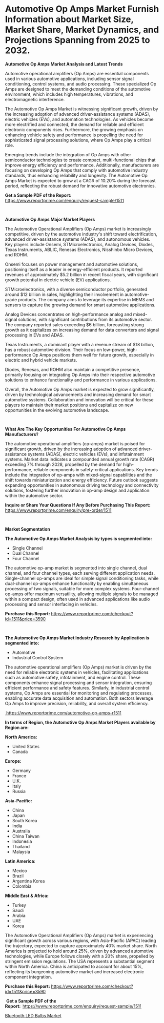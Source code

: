 <p><h1>Automotive Op Amps Market Furnish Information about Market Size, Market Share, Market Dynamics, and Projections Spanning from 2025 to 2032.</h1></p><p><strong>Automotive Op Amps Market Analysis and Latest Trends</strong></p>
<p><p>Automotive operational amplifiers (Op Amps) are essential components used in various automotive applications, including sensor signal conditioning, control systems, and audio processing. These specialized Op Amps are designed to meet the demanding conditions of the automotive environment, which includes high temperatures, vibrations, and electromagnetic interference. </p><p>The Automotive Op Amps Market is witnessing significant growth, driven by the increasing adoption of advanced driver-assistance systems (ADAS), electric vehicles (EVs), and automation technologies. As vehicles become more electrified and connected, the demand for reliable and efficient electronic components rises. Furthermore, the growing emphasis on enhancing vehicle safety and performance is propelling the need for sophisticated signal processing solutions, where Op Amps play a critical role. </p><p>Emerging trends include the integration of Op Amps with other semiconductor technologies to create compact, multi-functional chips that improve energy efficiency and performance. Additionally, manufacturers are focusing on developing Op Amps that comply with automotive industry standards, thus enhancing reliability and longevity. The Automotive Op Amps Market is expected to grow at a CAGR of 10.20% during the forecast period, reflecting the robust demand for innovative automotive electronics.</p></p>
<p><strong>Get a Sample PDF of the Report:&nbsp;</strong> <a href="https://www.reportprime.com/enquiry/request-sample/1511?utm_campaign=2667&utm_medium=2&utm_source=Github&utm_content=ia&utm_term=18032025&utm_id=automotive-op-amps">https://www.reportprime.com/enquiry/request-sample/1511</a></p>
<p>&nbsp;</p>
<p><strong>Automotive Op Amps Major Market Players</strong></p>
<p><p>The Automotive Operational Amplifiers (Op Amps) market is increasingly competitive, driven by the automotive industry's shift toward electrification, advanced driver-assistance systems (ADAS), and autonomous vehicles. Key players include Onsemi, STMicroelectronics, Analog Devices, Diodes, Texas Instruments, ABLIC, Renesas Electronics, Nisshinbo Micro Devices, and ROHM.</p><p>Onsemi focuses on power management and automotive solutions, positioning itself as a leader in energy-efficient products. It reported revenues of approximately $5.2 billion in recent fiscal years, with significant growth potential in electric vehicle (EV) applications.</p><p>STMicroelectronics, with a diverse semiconductor portfolio, generated around $12 billion in sales, highlighting their involvement in automotive-grade products. The company aims to leverage its expertise in MEMS and sensors to capture the growing demand for smart automotive applications.</p><p>Analog Devices concentrates on high-performance analog and mixed-signal solutions, with significant contributions from its automotive sector. The company reported sales exceeding $6 billion, forecasting strong growth as it capitalizes on increasing demand for data converters and signal processing in EVs and ADAS.</p><p>Texas Instruments, a dominant player with a revenue stream of $18 billion, has a robust automotive division. Their focus on low-power, high-performance Op Amps positions them well for future growth, especially in electric and hybrid vehicle markets.</p><p>Diodes, Renesas, and ROHM also maintain a competitive presence, primarily focusing on integrating Op Amps into their respective automotive solutions to enhance functionality and performance in various applications.</p><p>Overall, the Automotive Op Amps market is expected to grow significantly, driven by technological advancements and increasing demand for smart automotive systems. Collaboration and innovation will be critical for these players to maintain their market positions and capitalize on new opportunities in the evolving automotive landscape.</p></p>
<p>&nbsp;</p>
<p><strong>What Are The Key Opportunities For Automotive Op Amps Manufacturers?</strong></p>
<p><p>The automotive operational amplifiers (op-amps) market is poised for significant growth, driven by the increasing adoption of advanced driver-assistance systems (ADAS), electric vehicles (EVs), and infotainment systems. Market data indicates a compounded annual growth rate (CAGR) exceeding 7% through 2028, propelled by the demand for high-performance, reliable components in safety-critical applications. Key trends include the integration of op-amps with mixed-signal capabilities and the shift towards miniaturization and energy efficiency. Future outlook suggests expanding opportunities in autonomous driving technology and connectivity solutions, fostering further innovation in op-amp design and application within the automotive sector.</p></p>
<p><strong>Inquire or Share Your Questions If Any Before Purchasing This Report:</strong> <a href="https://www.reportprime.com/enquiry/pre-order/1511?utm_campaign=2667&utm_medium=2&utm_source=Github&utm_content=ia&utm_term=18032025&utm_id=automotive-op-amps">https://www.reportprime.com/enquiry/pre-order/1511</a></p>
<p>&nbsp;</p>
<p><strong>Market Segmentation</strong></p>
<p><strong>The Automotive Op Amps Market Analysis by types is segmented into:</strong></p>
<p><ul><li>Single Channel</li><li>Dual Channel</li><li>Four Channel</li></ul></p>
<p><p>The automotive op-amp market is segmented into single channel, dual channel, and four channel types, each serving different application needs. Single-channel op-amps are ideal for simple signal conditioning tasks, while dual-channel op-amps enhance functionality by enabling simultaneous processing of two signals, suitable for more complex systems. Four-channel op-amps offer maximum versatility, allowing multiple signals to be managed within a compact design, often used in advanced applications like audio processing and sensor interfacing in vehicles.</p></p>
<p><strong>Purchase this Report:&nbsp;</strong><a href="https://www.reportprime.com/checkout?id=1511&price=3590&utm_campaign=2667&utm_medium=2&utm_source=Github&utm_content=ia&utm_term=18032025&utm_id=automotive-op-amps">https://www.reportprime.com/checkout?id=1511&price=3590</a></p>
<p>&nbsp;</p>
<p><strong>The Automotive Op Amps Market Industry Research by Application is segmented into:</strong></p>
<p><ul><li>Automotive</li><li>Industrial Control System</li></ul></p>
<p><p>The automotive operational amplifiers (Op Amps) market is driven by the need for reliable electronic systems in vehicles, facilitating applications such as automotive safety, infotainment, and engine control. These components enhance signal processing and sensor integration, ensuring efficient performance and safety features. Similarly, in industrial control systems, Op Amps are essential for monitoring and regulating processes, enabling accurate data acquisition and automation. Both sectors leverage Op Amps to improve precision, reliability, and overall system efficiency.</p></p>
<p><a href="https://www.reportprime.com/automotive-op-amps-r1511?utm_campaign=2667&utm_medium=2&utm_source=Github&utm_content=ia&utm_term=18032025&utm_id=automotive-op-amps">&nbsp;https://www.reportprime.com/automotive-op-amps-r1511</a></p>
<p><strong>In terms of Region, the Automotive Op Amps Market Players available by Region are:</strong></p>
<p>
    <p> <strong> North America: </strong>
        <ul>
            <li>United States</li>
            <li>Canada</li>
        </ul>
        </p> 
    <p> <strong> Europe: </strong>
        <ul>
            <li>Germany</li>
            <li>France</li>
            <li>U.K.</li>
            <li>Italy</li>
            <li>Russia</li>
        </ul>
        </p> 
    <p> <strong> Asia-Pacific: </strong>
        <ul>
            <li>China</li>
            <li>Japan</li>
            <li>South Korea</li>
            <li>India</li>
            <li>Australia</li>
            <li>China Taiwan</li>
            <li>Indonesia</li>
            <li>Thailand</li>
            <li>Malaysia</li>
        </ul>
        </p> 
    <p> <strong> Latin America: </strong>
        <ul>
            <li>Mexico</li>
            <li>Brazil</li>
            <li>Argentina Korea</li>
            <li>Colombia</li>
        </ul>
        </p> 
    <p> <strong> Middle East & Africa: </strong>
        <ul>
            <li>Turkey</li>
            <li>Saudi</li>
            <li>Arabia</li>
            <li>UAE</li>
            <li>Korea</li>
        </ul>
    </p>
    </p>
<p><p>The Automotive Operational Amplifiers (Op Amps) market is experiencing significant growth across various regions, with Asia-Pacific (APAC) leading the trajectory, expected to capture approximately 40% market share. North America is projected to hold around 25%, driven by advanced automotive technologies, while Europe follows closely with a 20% share, propelled by stringent emission regulations. The USA represents a substantial segment within North America. China is anticipated to account for about 15%, reflecting its burgeoning automotive market and increased electronic component integration.</p></p>
<p><strong>Purchase this Report: </strong><a href="https://www.reportprime.com/checkout?id=1511&price=3590&utm_campaign=2667&utm_medium=2&utm_source=Github&utm_content=ia&utm_term=18032025&utm_id=automotive-op-amps">https://www.reportprime.com/checkout?id=1511&price=3590</a></p>
<p>&nbsp;<strong>Get a Sample PDF of the Report:&nbsp;&nbsp;</strong><a href="https://www.reportprime.com/enquiry/request-sample/1511?utm_campaign=2667&utm_medium=2&utm_source=Github&utm_content=ia&utm_term=18032025&utm_id=automotive-op-amps">https://www.reportprime.com/enquiry/request-sample/1511</a></p>
<p><strong></strong></p>
<p><p><a href="https://github.com/latilsmickl8/Market-Research-Report-List-1/blob/main/bluetooth-led-bulbs-market.md?utm_campaign=2667&utm_medium=2&utm_source=Github&utm_content=ia&utm_term=18032025&utm_id=automotive-op-amps">Bluetooth LED Bulbs Market</a></p></p>